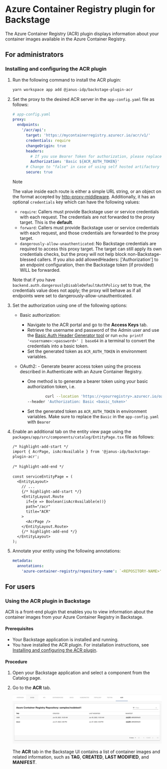 # Azure Container Registry plugin for Backstage

The Azure Container Registry (ACR) plugin displays information about your container images available in the Azure Container Registry.

## For administrators

### Installing and configuring the ACR plugin

1. Run the following command to install the ACR plugin:

   ```bash
   yarn workspace app add @janus-idp/backstage-plugin-acr
   ```

1. Set the proxy to the desired ACR server in the `app-config.yaml` file as follows:

   ```yaml
   # app-config.yaml
   proxy:
     endpoints:
       '/acr/api':
         target: 'https://mycontainerregistry.azurecr.io/acr/v1/'
         credentials: require
         changeOrigin: true
         headers:
           # If you use Bearer Token for authorization, please replace the 'Basic' with 'Bearer' in the following line.
           Authorization: 'Basic ${ACR_AUTH_TOKEN}'
         # Change to "false" in case of using self hosted artifactory instance with a self-signed certificate
         secure: true
   ```

   > [!NOTE]
   > The value inside each route is either a simple URL string, or an object on the format accepted by [http-proxy-middleware](https://www.npmjs.com/package/http-proxy-middleware). Additionally, it has an optional `credentials` key which can have the following values:
   >
   > - `require`: Callers must provide Backstage user or service credentials with each request. The credentials are not forwarded to the proxy target. This is the **default**.
   > - `forward`: Callers must provide Backstage user or service credentials with each request, and those credentials are forwarded to the proxy target.
   > - `dangerously-allow-unauthenticated`: No Backstage credentials are required to access this proxy target. The target can still apply its own credentials checks, but the proxy will not help block non-Backstage-blessed callers. If you also add allowedHeaders: ['Authorization'] to an endpoint configuration, then the Backstage token (if provided) WILL be forwarded.
   >
   > Note that if you have `backend.auth.dangerouslyDisableDefaultAuthPolicy` set to true, the credentials value does not apply; the proxy will behave as if all endpoints were set to dangerously-allow-unauthenticated.

1. Set the authorization using one of the following options:

   - Basic authorization:

     - Navigate to the ACR portal and go to the **Access Keys** tab.
     - Retrieve the username and password of the Admin user and use the [Basic Auth Header Generator tool](https://www.debugbear.com/basic-auth-header-generator) or run `echo printf '<username>:<password>' | base64` in a terminal to convert the credentials into a basic token.
     - Set the generated token as `ACR_AUTH_TOKEN` in environment variables.

   - OAuth2: - Generate bearer access token using the process described in Authenticate with an Azure Container Registry.

     - One method is to generate a bearer token using your basic authorization token, i.e.

       ```bash
               curl --location 'https://<yourregistry>.azurecr.io/oauth2/token?scope=repository%3A*%3A*&service=<yourregistry>.azurecr.io' \
       --header 'Authorization: Basic <basic_token>'
       ```

     - Set the generated token as `ACR_AUTH_TOKEN` in environment variables. Make sure to replace the `Basic` in the `app-config.yaml` with `Bearer`

1. Enable an additional tab on the entity view page using the `packages/app/src/components/catalog/EntityPage.tsx` file as follows:

   ```tsx title="packages/app/src/components/catalog/EntityPage.tsx"
   /* highlight-add-start */
   import { AcrPage, isAcrAvailable } from '@janus-idp/backstage-plugin-acr';

   /* highlight-add-end */

   const serviceEntityPage = (
     <EntityLayout>
       // ...
       {/* highlight-add-start */}
       <EntityLayout.Route
         if={e => Boolean(isAcrAvailable(e))}
         path="/acr"
         title="ACR"
       >
         <AcrPage />
       </EntityLayout.Route>
       {/* highlight-add-end */}
     </EntityLayout>
   );
   ```

1. Annotate your entity using the following annotations:

   ```yaml
   metadata:
     annotations:
       'azure-container-registry/repository-name': `<REPOSITORY-NAME>',
   ```

## For users

### Using the ACR plugin in Backstage

ACR is a front-end plugin that enables you to view information about the container images from your Azure Container Registry in Backstage.

#### Prerequisites

- Your Backstage application is installed and running.
- You have installed the ACR plugin. For installation instructions, see [Installing and configuring the ACR plugin](#installing-and-configuring-the-acr-plugin).

#### Procedure

1. Open your Backstage application and select a component from the Catalog page.

1. Go to the **ACR** tab.

   ![acr-tab](./images/acr-plugin-user1.png)

   The **ACR** tab in the Backstage UI contains a list of container images and related information, such as **TAG**, **CREATED**, **LAST MODIFIED**, and **MANIFEST**.
